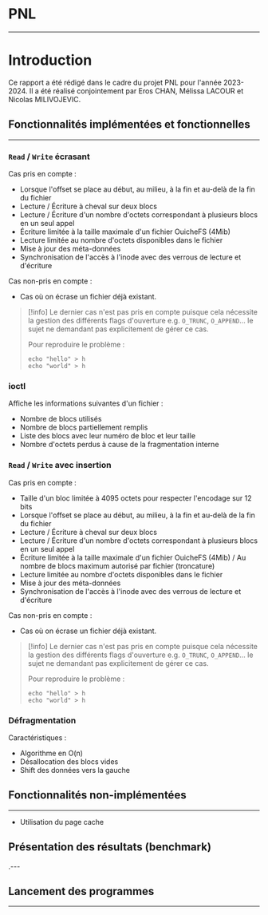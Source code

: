 # PNL

---

# Introduction

Ce rapport a été rédigé dans le cadre du projet PNL pour l'année 2023-2024. Il a été réalisé conjointement par Eros CHAN, Mélissa LACOUR et Nicolas MILIVOJEVIC.

## Fonctionnalités implémentées et fonctionnelles

---

### `Read` / `Write` écrasant

Cas pris en compte :

- Lorsque l'offset se place au début, au milieu, à la fin et au-delà de la fin du fichier
- Lecture / Écriture à cheval sur deux blocs
- Lecture / Écriture d'un nombre d'octets correspondant à plusieurs blocs en un seul appel
- Écriture limitée à la taille maximale d'un fichier OuicheFS (4Mib)
- Lecture limitée au nombre d'octets disponibles dans le fichier
- Mise à jour des méta-données
- Synchronisation de l'accès à l'inode avec des verrous de lecture et d'écriture

Cas non-pris en compte :

- Cas où on écrase un fichier déjà existant.

> [!info] Le dernier cas n'est pas pris en compte puisque cela nécessite la gestion des différents flags d'ouverture e.g. `O_TRUNC`, `O_APPEND`... le sujet ne demandant pas explicitement de gérer ce cas.
>
> Pour reproduire le problème :
> ```
> echo "hello" > h
> echo "world" > h
> ```

### ioctl

Affiche les informations suivantes d'un fichier :

- Nombre de blocs utilisés
- Nombre de blocs partiellement remplis
- Liste des blocs avec leur numéro de bloc et leur taille
- Nombre d'octets perdus à cause de la fragmentation interne

### `Read` / `Write` avec insertion

Cas pris en compte :

- Taille d'un bloc limitée à $4095$ octets pour respecter l'encodage sur 12 bits
- Lorsque l'offset se place au début, au milieu, à la fin et au-delà de la fin du fichier
- Lecture / Écriture à cheval sur deux blocs
- Lecture / Écriture d'un nombre d'octets correspondant à plusieurs blocs en un seul appel
- Écriture limitée à la taille maximale d'un fichier OuicheFS (4Mib) / Au nombre de blocs maximum autorisé par fichier (troncature)
- Lecture limitée au nombre d'octets disponibles dans le fichier
- Mise à jour des méta-données
- Synchronisation de l'accès à l'inode avec des verrous de lecture et d'écriture

Cas non-pris en compte :

- Cas où on écrase un fichier déjà existant.

> [!info] Le dernier cas n'est pas pris en compte puisque cela nécessite la gestion des différents flags d'ouverture e.g. `O_TRUNC`, `O_APPEND`... le sujet ne demandant pas explicitement de gérer ce cas.
>
> Pour reproduire le problème :
> ```
> echo "hello" > h
> echo "world" > h
> ```

### Défragmentation

Caractéristiques :

- Algorithme en O(n)
- Désallocation des blocs vides
- Shift des données vers la gauche

## Fonctionnalités non-implémentées

---

- Utilisation du page cache

## Présentation des résultats (benchmark)

.---

## Lancement des programmes

---
